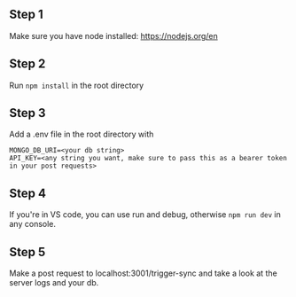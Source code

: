## Step 1

Make sure you have node installed: https://nodejs.org/en

## Step 2

Run ```npm install``` in the root directory

## Step 3

Add a .env file in the root directory with 

```
MONGO_DB_URI=<your db string>
API_KEY=<any string you want, make sure to pass this as a bearer token in your post requests>
```

## Step 4

If you're in VS code, you can use run and debug, otherwise ```npm run dev``` in any console.

## Step 5

Make a post request to localhost:3001/trigger-sync and take a look at the server logs and your db.
